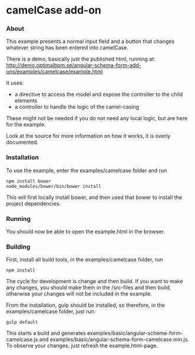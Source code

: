 
camelCase add-on
=================
### About

This example presents a normal input field and a button that changes whatever string has been entered into camelCase.

There is a demo, basically just the published html, running at: 
http://demo.optimalbpm.se/angular-schema-form-add-ons/examples/camelcase/example.html

It uses:
* a directive to access the model and expose the controller to the child elements
* a controller to handle the logic of the camel-casing

These might not be needed if you do not need any local logic, but are here for the example.

Look at the source for more information on how it works, it is overly documented.


### Installation
To use the example, enter the examples/camelcase folder and run
    
    npm install bower
    node_modules/bower/bin/bower install
    
This will first locally install bower, and then used that bower to install the project dependencies. 


### Running

You should now be able to open the example.html in the browser.


### Building

First, install all build tools, in the examples/camelcase folder, run

    npm install


The cycle for development is change and then build. 
If you want to make any changes, you should make them in the /src-files and then build, otherwise your changes
will not be included in the example. 

From the installation, gulp should be installed, so therefore, in the examples/camelcase folder, just run: 
   
    gulp default
   
This starts a build and generates examples/basic/angular-schema-form-camelcase.js and examples/basic/angular-schema-form-camelcase.min.js.
To observe your changes, just refresh the example.html-page.